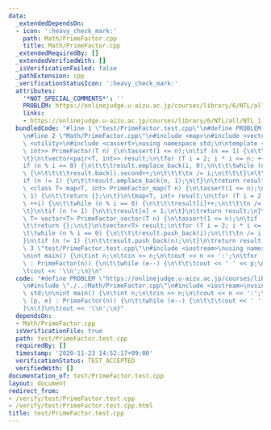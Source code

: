```yaml
---
data:
  _extendedDependsOn:
  - icon: ':heavy_check_mark:'
    path: Math/PrimeFactor.cpp
    title: Math/PrimeFactor.cpp
  _extendedRequiredBy: []
  _extendedVerifiedWith: []
  _isVerificationFailed: false
  _pathExtension: cpp
  _verificationStatusIcon: ':heavy_check_mark:'
  attributes:
    '*NOT_SPECIAL_COMMENTS*': ''
    PROBLEM: https://onlinejudge.u-aizu.ac.jp/courses/library/6/NTL/all/NTL_1_A
    links:
    - https://onlinejudge.u-aizu.ac.jp/courses/library/6/NTL/all/NTL_1_A
  bundledCode: "#line 1 \"test/PrimeFactor.test.cpp\"\n#define PROBLEM \"https://onlinejudge.u-aizu.ac.jp/courses/library/6/NTL/all/NTL_1_A\"\
    \n#line 2 \"Math/PrimeFactor.cpp\"\n#include <map>\n#include <vector>\n#include\
    \ <utility>\n#include <cassert>\nusing namespace std;\n\ntemplate <class T> vector<pair<T,\
    \ int>> PrimeFactor(T n) {\n\tassert(1 <= n);\n\tif (n == 1) {\n\t\treturn {};\n\
    \t}\n\tvector<pair<T, int>> result;\n\tfor (T i = 2; i * i <= n; ++i) {\n\t\t\
    if (n % i == 0) {\n\t\t\tresult.emplace_back(i, 0);\n\t\t\twhile (n % i == 0)\
    \ {\n\t\t\t\tresult.back().second++;\n\t\t\t\tn /= i;\n\t\t\t}\n\t\t}\n\t}\n\t\
    if (n != 1) {\n\t\tresult.emplace_back(n, 1);\n\t}\n\treturn result;\n}\ntemplate\
    \ <class T> map<T, int> PrimeFactor_map(T n) {\n\tassert(1 <= n);\n\tif (n ==\
    \ 1) {\n\t\treturn {};\n\t}\n\tmap<T, int> result;\n\tfor (T i = 2; i * i <= n;\
    \ ++i) {\n\t\twhile (n % i == 0) {\n\t\t\tresult[i]++;\n\t\t\tn /= i;\n\t\t}\n\
    \t}\n\tif (n != 1) {\n\t\tresult[n] = 1;\n\t}\n\treturn result;\n}\ntemplate <class\
    \ T> vector<T> PrimeFactor_vector(T n) {\n\tassert(1 <= n);\n\tif (n == 1) {\n\
    \t\treturn {};\n\t}\n\tvector<T> result;\n\tfor (T i = 2; i * i <= n; ++i) {\n\
    \t\twhile (n % i == 0) {\n\t\t\tresult.push_back(i);\n\t\t\tn /= i;\n\t\t}\n\t\
    }\n\tif (n != 1) {\n\t\tresult.push_back(n);\n\t}\n\treturn result;\n}\n#line\
    \ 3 \"test/PrimeFactor.test.cpp\"\n#include <iostream>\nusing namespace std;\n\
    \nint main() {\n\tint n;\n\tcin >> n;\n\tcout << n << ':';\n\tfor (auto [p, e]\
    \ : PrimeFactor(n)) {\n\t\twhile (e--) {\n\t\t\tcout << ' ' << p;\n\t\t}\n\t}\n\
    \tcout << '\\n';\n}\n"
  code: "#define PROBLEM \"https://onlinejudge.u-aizu.ac.jp/courses/library/6/NTL/all/NTL_1_A\"\
    \n#include \"./../Math/PrimeFactor.cpp\"\n#include <iostream>\nusing namespace\
    \ std;\n\nint main() {\n\tint n;\n\tcin >> n;\n\tcout << n << ':';\n\tfor (auto\
    \ [p, e] : PrimeFactor(n)) {\n\t\twhile (e--) {\n\t\t\tcout << ' ' << p;\n\t\t\
    }\n\t}\n\tcout << '\\n';\n}"
  dependsOn:
  - Math/PrimeFactor.cpp
  isVerificationFile: true
  path: test/PrimeFactor.test.cpp
  requiredBy: []
  timestamp: '2020-11-23 14:52:17+09:00'
  verificationStatus: TEST_ACCEPTED
  verifiedWith: []
documentation_of: test/PrimeFactor.test.cpp
layout: document
redirect_from:
- /verify/test/PrimeFactor.test.cpp
- /verify/test/PrimeFactor.test.cpp.html
title: test/PrimeFactor.test.cpp
---
```

